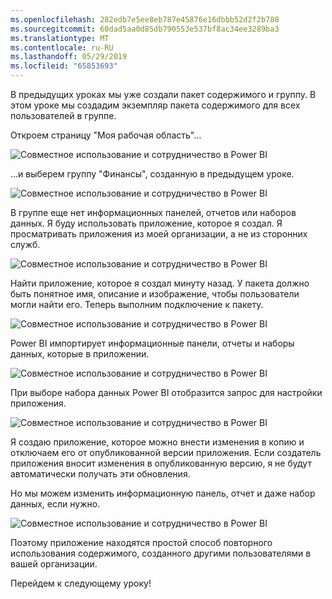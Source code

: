 ```yaml
---
ms.openlocfilehash: 282edb7e5ee8eb787e45876e16dbbb52d2f2b788
ms.sourcegitcommit: 60dad5aa0d85db790553e537bf8ac34ee3289ba3
ms.translationtype: MT
ms.contentlocale: ru-RU
ms.lasthandoff: 05/29/2019
ms.locfileid: "65853693"
---
```

В предыдущих уроках мы уже создали пакет содержимого и группу. В этом уроке мы создадим экземпляр пакета содержимого для всех пользователей в группе.

Откроем страницу "Моя рабочая область"…

![Совместное использование и сотрудничество в Power BI](./media/6-3-use-content-packs/pbi_learn06_03myworkspace.png)

…и выберем группу "Финансы", созданную в предыдущем уроке.

![Совместное использование и сотрудничество в Power BI](./media/6-3-use-content-packs/pbi_learn06_03switch2group.png)

В группе еще нет информационных панелей, отчетов или наборов данных. Я буду использовать приложение, которое я создал. Я просматривать приложения из моей организации, а не из сторонних служб.

![Совместное использование и сотрудничество в Power BI](./media/6-3-use-content-packs/pbi_learn06_03myorgcontpk.png)

Найти приложение, которое я создал минуту назад. У пакета должно быть понятное имя, описание и изображение, чтобы пользователи могли найти его. Теперь выполним подключение к пакету.

![Совместное использование и сотрудничество в Power BI](./media/6-3-use-content-packs/pbi_learn06_03contgallry.png)

Power BI импортирует информационные панели, отчеты и наборы данных, которые в приложении.

![Совместное использование и сотрудничество в Power BI](./media/6-3-use-content-packs/pbi_learn06_03added2group.png)

При выборе набора данных Power BI отобразится запрос для настройки приложения.

![Совместное использование и сотрудничество в Power BI](./media/6-3-use-content-packs/pbi_learn06_03personalize.png)

Я создаю приложение, которое можно внести изменения в копию и отключаем его от опубликованной версии приложения. Если создатель приложения вносит изменения в опубликованную версию, я не будут автоматически получать эти обновления.

Но мы можем изменить информационную панель, отчет и даже набор данных, если нужно.

![Совместное использование и сотрудничество в Power BI](./media/6-3-use-content-packs/pbi_learn06_03editreport.png)

Поэтому приложение находятся простой способ повторного использования содержимого, созданного другими пользователями в вашей организации.

Перейдем к следующему уроку!

